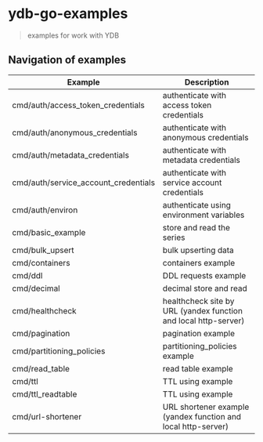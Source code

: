 # ydb-go-examples

> examples for work with YDB 

## Navigation of examples

Example | Description
--- | ---
cmd/auth/access_token_credentials | authenticate with access token credentials
cmd/auth/anonymous_credentials | authenticate with anonymous credentials
cmd/auth/metadata_credentials | authenticate with metadata credentials
cmd/auth/service_account_credentials | authenticate with service account credentials
cmd/auth/environ | authenticate using environment variables
cmd/basic_example | store and read the series 
cmd/bulk_upsert | bulk upserting data
cmd/containers | containers example
cmd/ddl | DDL requests example
cmd/decimal | decimal store and read
cmd/healthcheck | healthcheck site by URL (yandex function and local http-server)
cmd/pagination | pagination example
cmd/partitioning_policies | partitioning_policies example
cmd/read_table | read table example
cmd/ttl | TTL using example
cmd/ttl_readtable | TTL using example
cmd/url-shortener | URL shortener example (yandex function and local http-server)
